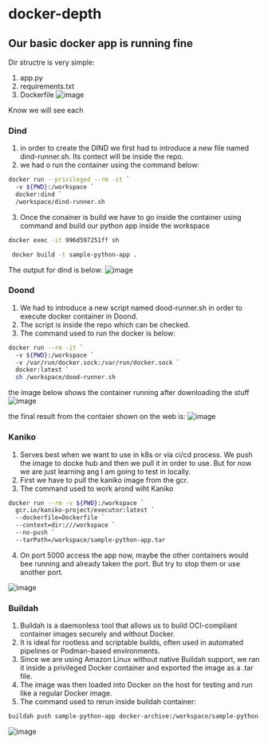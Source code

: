 # docker-depth

## Our basic docker app is running fine
Dir structre is very simple:
1. app.py
2. requirements.txt
3. Dockerfile
![image](https://github.com/user-attachments/assets/b460af75-4e5a-4c79-8316-2e3abef04d1e)

Know we will see each 

### Dind
1. in order to create the DIND we first had to introduce a new file named dind-runner.sh. Its contect will be inside the repo.
2. we had o run the container using the command below:

```bash
docker run --privileged --rm -it `
  -v ${PWD}:/workspace `
  docker:dind `
  /workspace/dind-runner.sh
```
3. Once the conainer is build we have to go inside the container using command and build our python app inside the workspace
```bash
docker exec -it 996d597251ff sh
```

```bash
 docker build -t sample-python-app .
```

The output for dind is below:
![image](https://github.com/user-attachments/assets/971be14d-a546-434d-b1bb-67d40739b391)

### Doond
1. We had to introduce a new script named dood-runner.sh in order to execute docker container in Doond.
2. The script is inside the repo which can be checked.
3. The command used to run the docker is below:

```bash
docker run --rm -it `
  -v ${PWD}:/workspace `
  -v /var/run/docker.sock:/var/run/docker.sock `
  docker:latest `
  sh /workspace/dood-runner.sh
```

the image below shows the container running after downloading the stuff 
![image](https://github.com/user-attachments/assets/3b5f46c9-2dea-483c-8bd7-1d9c7904f54a)

the final result from the contaier shown on the web is:
![image](https://github.com/user-attachments/assets/29402b2f-6f2c-4da1-a0d4-196f5fb1c5de)

### Kaniko
1. Serves best when we want to use in k8s or via ci/cd process. We push the image to docke hub and then we pull it in order to use. But for now we are just learning ang I am going to test in locally.
2. First we have to pull the kaniko image from the gcr.
3. The command used to work arond wiht Kaniko
```bash
docker run --rm -v ${PWD}:/workspace `
  gcr.io/kaniko-project/executor:latest `
  --dockerfile=Dockerfile `
  --context=dir:///workspace `
  --no-push `
  --tarPath=/workspace/sample-python-app.tar
```
4. On port 5000 access the app now, maybe the other containers would bee running and already taken the port. But try to stop them or use another port.

![image](https://github.com/user-attachments/assets/22b8c09d-1f75-40b8-90b5-5ee0280f9b24)

### Buildah
1. Buildah is a daemonless tool that allows us to build OCI-compliant container images securely and without Docker.
2. It is ideal for rootless and scriptable builds, often used in automated pipelines or Podman-based environments.
3. Since we are using Amazon Linux without native Buildah support, we ran it inside a privileged Docker container and exported the image as a .tar file.
4. The image was then loaded into Docker on the host for testing and run like a regular Docker image.
5. The command used to rerun inside buildah container:

```bash
buildah push sample-python-app docker-archive:/workspace/sample-python-app.tar:sample-python-app:latest
```
![image](https://github.com/user-attachments/assets/30c01332-4082-4637-a3f0-ce56318b6aed)

